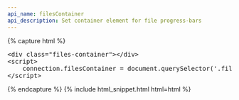 ```yaml
---
api_name: filesContainer
api_description: Set container element for file progress-bars
---
```


{% capture html %}

<section>
    <pre class="sh_javascript">
&lt;div class="files-container"&gt;&lt;/div&gt;
&lt;script&gt;
    connection.filesContainer = document.querySelector('.files-container');
&lt;/script&gt;
</pre>
</section>

{% endcapture %}
{% include html_snippet.html html=html %}
